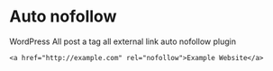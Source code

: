 # Auto nofollow
WordPress All post a tag all external link auto nofollow plugin

`<a href="http://example.com" rel="nofollow">Example Website</a>`

